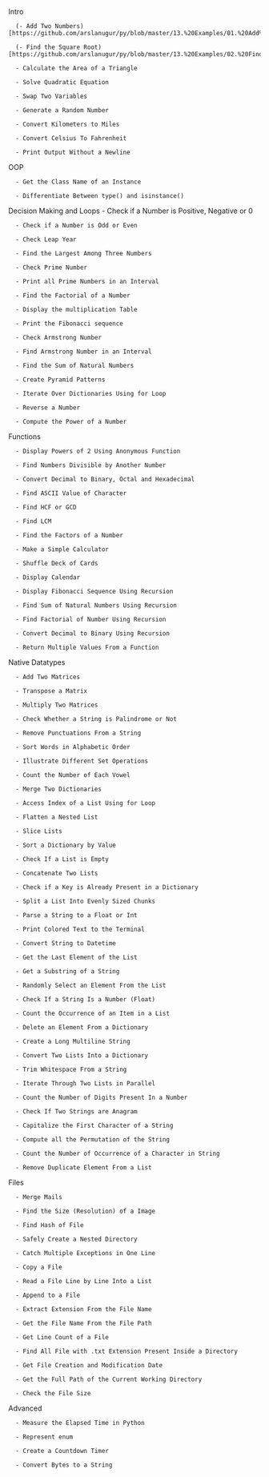 Intro

      (- Add Two Numbers)[https://github.com/arslanugur/py/blob/master/13.%20Examples/01.%20Add%20Two%20Numbers.py]
      
      (- Find the Square Root)[https://github.com/arslanugur/py/blob/master/13.%20Examples/02.%20Find%20the%20Square%20Root.py]
      
      - Calculate the Area of a Triangle
      
      - Solve Quadratic Equation
      
      - Swap Two Variables
      
      - Generate a Random Number
      
      - Convert Kilometers to Miles
      
      - Convert Celsius To Fahrenheit
      
      - Print Output Without a Newline
      


OOP

      - Get the Class Name of an Instance
      
      - Differentiate Between type() and isinstance()


Decision Making and Loops
      - Check if a Number is Positive, Negative or 0
      
      - Check if a Number is Odd or Even
      
      - Check Leap Year
      
      - Find the Largest Among Three Numbers
      
      - Check Prime Number
      
      - Print all Prime Numbers in an Interval
      
      - Find the Factorial of a Number
      
      - Display the multiplication Table
      
      - Print the Fibonacci sequence
      
      - Check Armstrong Number
      
      - Find Armstrong Number in an Interval
      
      - Find the Sum of Natural Numbers
      
      - Create Pyramid Patterns
      
      - Iterate Over Dictionaries Using for Loop
      
      - Reverse a Number
      
      - Compute the Power of a Number
      


Functions

      - Display Powers of 2 Using Anonymous Function
      
      - Find Numbers Divisible by Another Number
      
      - Convert Decimal to Binary, Octal and Hexadecimal
      
      - Find ASCII Value of Character
      
      - Find HCF or GCD
      
      - Find LCM
      
      - Find the Factors of a Number
      
      - Make a Simple Calculator
      
      - Shuffle Deck of Cards
      
      - Display Calendar
      
      - Display Fibonacci Sequence Using Recursion
      
      - Find Sum of Natural Numbers Using Recursion
      
      - Find Factorial of Number Using Recursion
      
      - Convert Decimal to Binary Using Recursion
      
      - Return Multiple Values From a Function
      


Native Datatypes

      - Add Two Matrices
      
      - Transpose a Matrix
      
      - Multiply Two Matrices
      
      - Check Whether a String is Palindrome or Not
      
      - Remove Punctuations From a String
      
      - Sort Words in Alphabetic Order
      
      - Illustrate Different Set Operations
      
      - Count the Number of Each Vowel
      
      - Merge Two Dictionaries
      
      - Access Index of a List Using for Loop
      
      - Flatten a Nested List
      
      - Slice Lists
      
      - Sort a Dictionary by Value
      
      - Check If a List is Empty
      
      - Concatenate Two Lists
      
      - Check if a Key is Already Present in a Dictionary
      
      - Split a List Into Evenly Sized Chunks
      
      - Parse a String to a Float or Int
      
      - Print Colored Text to the Terminal
      
      - Convert String to Datetime
      
      - Get the Last Element of the List
      
      - Get a Substring of a String
      
      - Randomly Select an Element From the List
      
      - Check If a String Is a Number (Float)
      
      - Count the Occurrence of an Item in a List
      
      - Delete an Element From a Dictionary
      
      - Create a Long Multiline String
      
      - Convert Two Lists Into a Dictionary
      
      - Trim Whitespace From a String
      
      - Iterate Through Two Lists in Parallel
      
      - Count the Number of Digits Present In a Number
      
      - Check If Two Strings are Anagram
      
      - Capitalize the First Character of a String
      
      - Compute all the Permutation of the String
      
      - Count the Number of Occurrence of a Character in String
      
      - Remove Duplicate Element From a List
      


Files

      - Merge Mails
      
      - Find the Size (Resolution) of a Image
      
      - Find Hash of File
      
      - Safely Create a Nested Directory
      
      - Catch Multiple Exceptions in One Line
      
      - Copy a File
      
      - Read a File Line by Line Into a List
      
      - Append to a File
      
      - Extract Extension From the File Name
      
      - Get the File Name From the File Path
      
      - Get Line Count of a File
      
      - Find All File with .txt Extension Present Inside a Directory
      
      - Get File Creation and Modification Date
      
      - Get the Full Path of the Current Working Directory
      
      - Check the File Size
      


Advanced

      - Measure the Elapsed Time in Python
      
      - Represent enum
      
      - Create a Countdown Timer
      
      - Convert Bytes to a String
      



